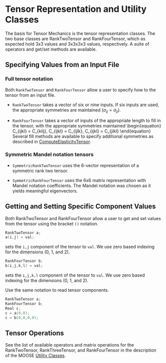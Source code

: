 # Tensor Representation and Utility Classes

 The basis for Tensor Mechanics is the tensor representation classes.  The two base classes are
 RankTwoTensor and RankFourTensor, which as expected hold 3x3 values and 3x3x3x3 values,
 respectively.  A suite of operators and get/set methods are available.

## Specifying Values from an Input File

### Full tensor notation

Both `RankTwoTensor` and `RankFourTensor` allow a user to specify how to the tensor from an input
file.

- `RankTwoTensor` takes a vector of six or nine inputs.  If six inputs are used, the appropriate
  symmetries are maintained ($\sigma_{ij} = \sigma_{ji}$).

- `RankFourTensor` takes a vector of inputs of the appropriate length to fill in
  the tensor, with the appropriate symmetries maintained
  \begin{equation}
    C_{ijkl} = C_{klij}, C_{ijkl} = C_{ijlk}, C_{ijkl} = C_{jikl}
  \end{equation}
  Several fill methods are available to specify additional symmetries as described
  in [ComputeElasticityTensor](/ComputeElasticityTensor.md).

### Symmetric Mandel notation tensors

- `SymmetricRankTwoTensor` uses the 6-vector representation of a symmetric rank two tensor.

- `SymmetricRankFourTensor` uses the 6x6 matrix representation with Mandel notation coefficients. The Mandel notation was chosen as it yields meaningful eigenvectors.

## Getting and Setting Specific Component Values

Both RankTwoTensor and RankFourTensor allow a user to get and set values from the tensor using the
bracket `()` notation.

```cpp
RankTwoTensor a;
a(i,j) = val;
```

sets the `i,j` component of the tensor to `val`. We use zero based indexing for the dimensions (0, 1,
and 2).

```cpp
RankFourTensor b;
b(i,j,k,l) = val;
```

sets the `i,j,k,l` component of the tensor to `val`. We use zero based indexing for the dimensions
(0, 1, and 2).

Use the same notation to read tensor components.

```cpp
RankTwoTensor a;
RankFourTensor b;
Real c;
c = a(0,0);
c = b(0,0,0,0);
```

## Tensor Operations

See the list of available operators and matrix operations for the RankTwoTensor,
RankThreeTensor, and RankFourTensor in the description of the MOOSE
[Utility Classes](framework:utils/MooseUtils.md).
